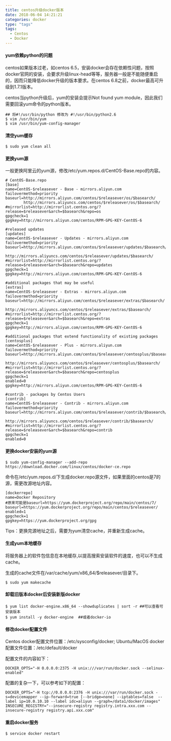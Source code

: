 ```yaml
---
title: centos升级docker版本
date: 2018-06-04 14:21:21
categories: docker
type: "tags"
tags:
  - Centos
  - Docker
---
```


#### yum依赖python的问题

centos如果版本过老，如centos 6.5，安装docker会存在依赖性问题，按照docker官网的安装，会要求升级linux-head等等，服务器一般是不能随便重启的，因而只能降低docker升级的版本要求。在centos 6.8之前，docker最高可升级到1.7.1版本。

centos当python升级后，yum的安装会提示Not found yum module，因此我们需要回滚yum命令的python版本。

```
## 将#!/usr/bin/python 修改为 #!/usr/bin/python2.6
$ vim /usr/bin/yum
$ vim /usr/bin/yum-config-manager
```

<!-- more -->

#### 清空yum缓存

```
$ sudo yum clean all
```

#### 更换yum源

一般更换阿里云的yum源，修改/etc/yum.repos.d/CentOS-Base.repo的内容。

```
# CentOS-Base.repo
[base]
name=CentOS-$releasever - Base - mirrors.aliyun.com
failovermethod=priority
baseurl=http://mirrors.aliyun.com/centos/$releasever/os/$basearch/
        http://mirrors.aliyuncs.com/centos/$releasever/os/$basearch/
#mirrorlist=http://mirrorlist.centos.org/?release=$releasever&arch=$basearch&repo=os
gpgcheck=1
gpgkey=http://mirrors.aliyun.com/centos/RPM-GPG-KEY-CentOS-6

#released updates
[updates]
name=CentOS-$releasever - Updates - mirrors.aliyun.com
failovermethod=priority
baseurl=http://mirrors.aliyun.com/centos/$releasever/updates/$basearch/
        http://mirrors.aliyuncs.com/centos/$releasever/updates/$basearch/
#mirrorlist=http://mirrorlist.centos.org/?release=$releasever&arch=$basearch&repo=updates
gpgcheck=1
gpgkey=http://mirrors.aliyun.com/centos/RPM-GPG-KEY-CentOS-6

#additional packages that may be useful
[extras]
name=CentOS-$releasever - Extras - mirrors.aliyun.com
failovermethod=priority
baseurl=http://mirrors.aliyun.com/centos/$releasever/extras/$basearch/
        http://mirrors.aliyuncs.com/centos/$releasever/extras/$basearch/
#mirrorlist=http://mirrorlist.centos.org/?release=$releasever&arch=$basearch&repo=extras
gpgcheck=1
gpgkey=http://mirrors.aliyun.com/centos/RPM-GPG-KEY-CentOS-6

#additional packages that extend functionality of existing packages
[centosplus]
name=CentOS-$releasever - Plus - mirrors.aliyun.com
failovermethod=priority
baseurl=http://mirrors.aliyun.com/centos/$releasever/centosplus/$basearch/
        http://mirrors.aliyuncs.com/centos/$releasever/centosplus/$basearch/
#mirrorlist=http://mirrorlist.centos.org/?release=$releasever&arch=$basearch&repo=centosplus
gpgcheck=1
enabled=0
gpgkey=http://mirrors.aliyun.com/centos/RPM-GPG-KEY-CentOS-6

#contrib - packages by Centos Users
[contrib]
name=CentOS-$releasever - Contrib - mirrors.aliyun.com
failovermethod=priority
baseurl=http://mirrors.aliyun.com/centos/$releasever/contrib/$basearch/
        http://mirrors.aliyuncs.com/centos/$releasever/contrib/$basearch/
#mirrorlist=http://mirrorlist.centos.org/?release=$releasever&arch=$basearch&repo=contrib
gpgcheck=1
enabled=0
```

#### 更换docker安装的yum源

```
$ sudo yum-config-manager --add-repo https://download.docker.com/linux/centos/docker-ce.repo
```

命令在/etc/yum.repos.d/下生成docker.repo源文件，如果里面的centos是7的源，需更改源地址内容。

```
[dockerrepo]
name=Docker Repository
#原来可能是baseurl=https://yum.dockerproject.org/repo/main/centos/7/ 
baseurl=https://yum.dockerproject.org/repo/main/centos/$releasever/
enabled=1
gpgcheck=1
gpgkey=https://yum.dockerproject.org/gpg
```

Tips：更换完源地址之后，需要为yum清空cache，并重新生成cache。

#### 生成yum本地缓存

将服务器上的软件包信息在本地缓存,以提高搜索安装软件的速度，也可以不生成cache。

生成的cache文件在/var/cache/yum/x86_64/$releasever/目录下。

```
$ sudo yum makecache
```

#### 卸载旧版本docker后安装新版docker

```
$ yum list docker-engine.x86_64 --showduplicates | sort -r ##可以查看可安装版本
$ yum install -y docker-engine  ##或者docker-io
```

#### 修改docker配置文件

Centos docker配置文件位置：/etc/sysconfig/docker; Ubuntu/MacOS docker配置文件位置：/etc/default/docker

配置文件的内容如下：

```
DOCKER_OPTS="-H 0.0.0.0:2375 -H unix:///var/run/docker.sock --selinux-enabled"
```

配置的复杂一下，可以参考如下的配置：

```
DOCKER_OPTS="-H tcp://0.0.0.0:2376 -H unix:///var/run/docker.sock -s=devicemapper --ip-forward=true [--bridge=none] --iptables=false  --label ip=10.0.10.10 --label idc=aliyun --graph=/data1/docker/images"
INSECURE_REGISTRY="--insecure-registry registry.intra.xxx.com --insecure-registry registry.api.xxx.com"
```

#### 重启docker服务

```
$ service docker restart
```
